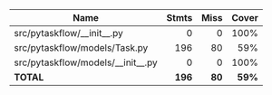 | Name                                  |    Stmts |     Miss |   Cover |
|-------------------------------------- | -------: | -------: | ------: |
| src/pytaskflow/\_\_init\_\_.py        |        0 |        0 |    100% |
| src/pytaskflow/models/Task.py         |      196 |       80 |     59% |
| src/pytaskflow/models/\_\_init\_\_.py |        0 |        0 |    100% |
|                             **TOTAL** |  **196** |   **80** | **59%** |
